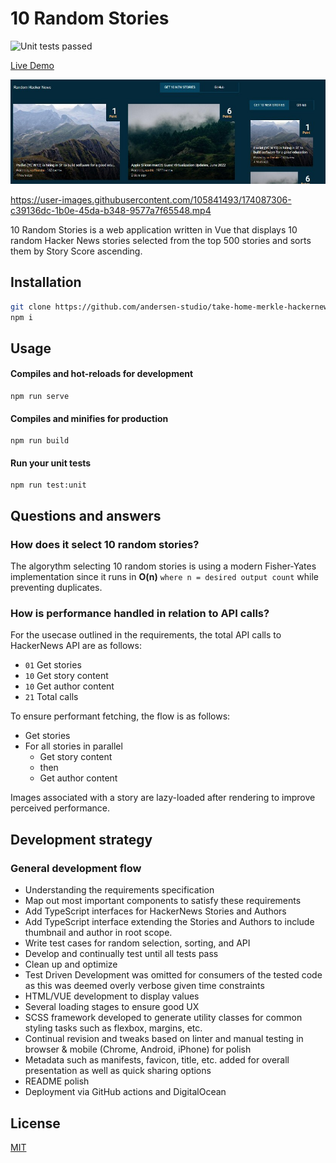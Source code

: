 # 10 Random Stories
![Unit tests passed](https://img.shields.io/badge/passed%20tests-10-green)

[Live Demo](https://andersen.studio/random-stories/)

[![Screenshot](readme_assets/screenshot.jpg)](https://andersen.studio/random-stories/)

https://user-images.githubusercontent.com/105841493/174087306-c39136dc-1b0e-45da-b348-9577a7f65548.mp4

10 Random Stories is a web application written in Vue that displays 10 random Hacker News stories selected from the top 500 stories and sorts them by Story Score ascending.

## Installation
```bash
git clone https://github.com/andersen-studio/take-home-merkle-hackernews.git
npm i
```

## Usage

#### Compiles and hot-reloads for development
```
npm run serve
```

#### Compiles and minifies for production
```
npm run build
```

#### Run your unit tests
```
npm run test:unit
```

## Questions and answers

### How does it select 10 random stories?
The algorythm selecting 10 random stories is using a modern Fisher-Yates implementation since it runs in **O(n)** `where n = desired output count` while preventing duplicates.

### How is performance handled in relation to API calls?
For the usecase outlined in the requirements, the total API calls to HackerNews API are as follows:
- `01` Get stories
- `10` Get story content
- `10` Get author content
- `21` Total calls

To ensure performant fetching, the flow is as follows:
- Get stories
- For all stories in parallel
  - Get story content
  - then
  - Get author content

Images associated with a story are lazy-loaded after rendering to improve perceived performance.

## Development strategy

### General development flow
- Understanding the requirements specification
- Map out most important components to satisfy these requirements
- Add TypeScript interfaces for HackerNews Stories and Authors
- Add TypeScript interface extending the Stories and Authors to include thumbnail and author in root scope.
- Write test cases for random selection, sorting, and API
- Develop and continually test until all tests pass
- Clean up and optimize
- Test Driven Development was omitted for consumers of the tested code as this was deemed overly verbose given time constraints
- HTML/VUE development to display values
- Several loading stages to ensure good UX
- SCSS framework developed to generate utility classes for common styling tasks such as flexbox, margins, etc.
- Continual revision and tweaks based on linter and manual testing in browser & mobile (Chrome, Android, iPhone) for polish
- Metadata such as manifests, favicon, title, etc. added for overall presentation as well as quick sharing options
- README polish
- Deployment via GitHub actions and DigitalOcean

## License
[MIT](https://choosealicense.com/licenses/mit/)

